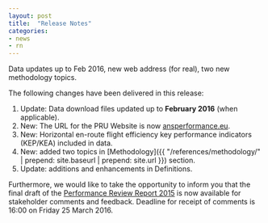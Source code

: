 ```yaml
---
layout: post
title:  "Release Notes"
categories:
- news
- rn
---
```


Data updates up to Feb 2016, new web address (for real), two new methodology topics.

The following changes have been delivered in this release:

1. Update: Data download files updated up to **February 2016** (when applicable).
1. New: The URL for the PRU Website is now [ansperformance.eu](http://ansperformance.eu).
1. New: Horizontal en-route flight efficiency key performance indicators (KEP/KEA) included in data.
1. New: added two topics in [Methodology]({{ "/references/methodology/" | prepend: site.baseurl | prepend: site.url }}) section.
1. Update: additions and enhancements in Definitions.

Furthermore, we would like to take the opportunity to inform you that the final draft of the
[Performance Review Report 2015](//www.eurocontrol.int/publications/draft-performance-review-report-prr-2015)
is now available for stakeholder comments and feedback.
Deadline for receipt of comments is 16:00 on Friday 25 March 2016.
